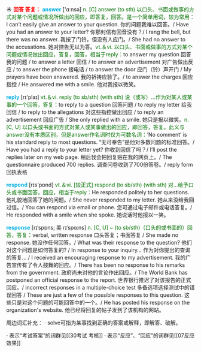 ☀ <font color="red">**回答 答复：**</font>
<font color="sky blue">**answer**</font> ['ɑːnsə] 
<font color="rgb(227, 108, 9)">n. [C] answer (to sth) 以口头、书面或做事的方式对某个问题或情况所做出的回应，即答复，回答。是一个简单用词，较为常用：</font>I can’t easily give an answer to your question. 你的问题我难以回答。/ Have you had an answer to your letter? 你那封信有回音没有？/ I rang the bell, but there was no answer. 我按了门铃，但没有人应门。/ She had no answer to the accusations. 她对控告无以为答。<font color="rgb(227, 108, 9)">vt.＆vi. 以口头、书面或做事的方式对某个问题或情况做出回应，答复，回答，相当于reply：</font>to answer my question 回答我的问题 / to answer a letter 回信 / to answer an advertisement 对广告做出反应 / to answer the phone 接电话 / to answer the door 应门（铃）声开门 / My prayers have been answered. 我的祈祷应验了。/ to answer the charges 回应指控 / He answered me with a smile. 他对我报以微笑。

<font color="sky blue">**reply**</font> [rɪ'plaɪ] 
<font color="rgb(227, 108, 9)">vt.＆vi. reply (to sb/sth) (with sth) 说（或写）…作为对某人或某事的一个回答，答复：</font>to reply to a question 回答问题 / to reply my letter 给我回信 / to reply to the allegations 对这些指控做出回应 / to reply an advertisement 回应广告 / She only replied with a smile. 她只是报以微笑。<font color="rgb(227, 108, 9)">n. [C, U] 以口头或书面的方式对某人或某事做出的回应，即回答，答复。此义与answer没有本质区别，但是answer作名词时仅为可数名词：</font>‘No comment’ is his standard reply to most questions. “无可奉告”是他对多数问题的标准回答。/ Have you had a reply to your letter yet? 你收到回信了吗？/ I’ll post the replies later on my web page. 稍后我会把回复贴在我的网页上。/ The questionnaire produced 700 replies. 调查问卷收到了700份答卷。/ reply form 回执表格

<font color="sky blue">**respond**</font> [rɪs'pɒnd] 
<font color="rgb(227, 108, 9)">vt.＆vi. [较正式] respond (to sb/sth) (with sth) 对…给予口头或书面回答，回应，相当于reply：</font>He responded politely to her questions. 他礼貌地回答了她的问题。/ She never responded to my letter. 她从来没给我回过信。/ You can respond via email or phone. 您可通过电子邮件或电话答复。/ He responded with a smile when she spoke. 她说话时他报以一笑。
           
<font color="sky blue">**response**</font> [rɪˈspɒns; 美 rɪˈspɑ:ns]
<font color="rgb(227, 108, 9)">n. [C, U] ~ (to sb/sth)（口头的或书面的）回答，答复：</font>verbal, written response 口头答复；书面答复 / She made no response. 她没作任何回答。/ What was their response to the question? 他们对这个问题是如何答复的? / In response to your inquiry… 作为对你提出的查询的答复… / I received an encouraging response to my advertisement. 我的广告宣传有了令人鼓舞的回应。/ There has been no response to his remarks from the government. 政府尚未对他的言论作出回应。/ The World Bank has postponed an official response to the report. 世界银行推迟了对该报告的正式回应。/ incorrect responses in a multiple-choice test 多备选项选择测试中的错误回答 / These are just a few of the possible responses to this question. 这些只是对这个问题的可能回答中的一个。/ He has posted his response on the organization's website. 他已经将回复的帖子发到了该机构的网站。

周边词汇补充：
· solve可指为某事找到正确的答案或解释，即解答、破解。

· 表示“考试答案”的词群见[[30考试 考核]]
· 表示“反应”、“回应”的词群见[[07反应 效果]]
